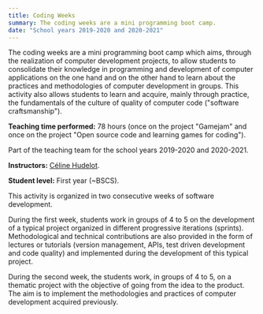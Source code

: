 ```yaml
---
title: Coding Weeks
summary: The coding weeks are a mini programming boot camp.
date: "School years 2019-2020 and 2020-2021"
---
```


The coding weeks are a mini programming boot camp which aims, through the realization of computer development projects, to allow students to consolidate their knowledge in programming and development of computer applications on the one hand and on the other hand to learn about the practices and methodologies of computer development in groups. This activity also allows students to learn and acquire, mainly through practice, the fundamentals of the culture of quality of computer code ("software craftsmanship").

**Teaching time performed:** 78 hours (once on the project "Gamejam" and once on the project "Open source code and learning games for coding").

Part of the teaching team for the school years 2019-2020 and 2020-2021.

**Instructors:** [Céline Hudelot](http://perso.ecp.fr/~hudelotc/).

**Student level:** First year (~BSCS).

This activity is organized in two consecutive weeks of software development.

During the first week, students work in groups of 4 to 5 on the development of a typical project organized in different progressive iterations (sprints). Methodological and technical contributions are also provided in the form of lectures or tutorials (version management, APIs, test driven development and code quality) and implemented during the development of this typical project.

During the second week, the students work, in groups of 4 to 5, on a thematic project with the objective of going from the idea to the product. The aim is to implement the methodologies and practices of computer development acquired previously.
